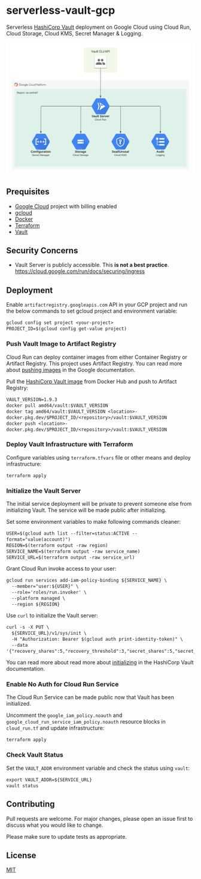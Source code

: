 # serverless-vault-gcp

Serverless [HashiCorp Vault](https://www.vaultproject.io/) deployment on Google Cloud using Cloud Run, Cloud Storage, Cloud KMS, Secret Manager & Logging.

![Serverless Vault Architecture](serverless-vault.png)

## Prequisites

* [Google Cloud](https://cloud.google.com/) project with billing enabled
* [gcloud](https://cloud.google.com/sdk/docs/install)
* [Docker](https://www.docker.com/products/docker-desktop)
* [Terraform](https://www.terraform.io/downloads)
* [Vault](https://www.vaultproject.io/downloads)

## Security Concerns

* Vault Server is publicly accessible. This **is not a best practice**. https://cloud.google.com/run/docs/securing/ingress

## Deployment

Enable `artifactregistry.googleapis.com` API in your GCP project and run the below commands to set gcloud project and environment variable:

```
gcloud config set project <your-project>
PROJECT_ID=$(gcloud config get-value project)
```

### Push Vault Image to Artifact Registry

Cloud Run can deploy container images from either Container Registry or Artifact Registry. This project uses Artifact Registry. You can read more about [pushing images](https://cloud.google.com/artifact-registry/docs/docker/pushing-and-pulling#pushing) in the Google documentation.

Pull the [HashiCorp Vault image](https://hub.docker.com/_/vault) from Docker Hub and push to Artifact Registry:

```
VAULT_VERSION=1.9.3
docker pull amd64/vault:$VAULT_VERSION
docker tag amd64/vault:$VAULT_VERSION <location>-docker.pkg.dev/$PROJECT_ID/<repository>/vault:$VAULT_VERSION
docker push <location>-docker.pkg.dev/$PROJECT_ID/<repository>/vault:$VAULT_VERSION
```

### Deploy Vault Infrastructure with Terraform

Configure variables using `terraform.tfvars` file or other means and deploy infrastructure:

```
terraform apply
```

### Initialize the Vault Server

The initial service deployment will be private to prevent someone else from initializing Vault. The service will be made public after initializing.

Set some environment variables to make following commands cleaner:

```
USER=$(gcloud auth list --filter=status:ACTIVE --format="value(account)")
REGION=$(terraform output -raw region)
SERVICE_NAME=$(terraform output -raw service_name)
SERVICE_URL=$(terraform output -raw service_url)
```

Grant Cloud Run invoke access to your user:

```
gcloud run services add-iam-policy-binding ${SERVICE_NAME} \
  --member="user:${USER}" \
  --role='roles/run.invoker' \
  --platform managed \
  --region ${REGION}
```

Use `curl` to initialize the Vault server:

```
curl -s -X PUT \
  ${SERVICE_URL}/v1/sys/init \
  -H "Authorization: Bearer $(gcloud auth print-identity-token)" \
  --data '{"recovery_shares":5,"recovery_threshold":3,"secret_shares":5,"secret_threshold":3,"stored_share":5}'
```

You can read more about read more about [initializing](https://www.vaultproject.io/api/system/init) in the HashiCorp Vault documentation.

### Enable No Auth for Cloud Run Service

The Cloud Run Service can be made public now that Vault has been initialized.

Uncomment the `google_iam_policy.noauth` and `google_cloud_run_service_iam_policy.noauth` resource blocks in `cloud_run.tf` and update infrastructure:

```
terraform apply
```

### Check Vault Status

Set the `VAULT_ADDR` environment variable and check the status using `vault`:

```
export VAULT_ADDR=${SERVICE_URL}
vault status
```

## Contributing

Pull requests are welcome. For major changes, please open an issue first to discuss what you would like to change.

Please make sure to update tests as appropriate.

## License

[MIT](https://choosealicense.com/licenses/mit/)